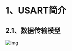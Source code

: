 # 1、USART简介

## 2.1、数据传输模型

![img](https://img-blog.csdnimg.cn/img_convert/1977cd0bcc091b8c312ea4a33b863b5c.png)

